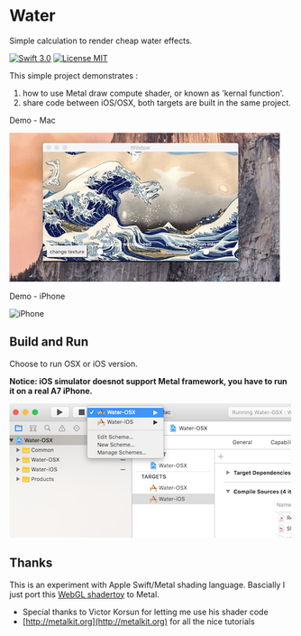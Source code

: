 # Water

Simple calculation to render cheap water effects.

[![Swift 3.0](https://img.shields.io/badge/Swift-3.0-orange.svg?style=flat)](https://developer.apple.com/swift/) [![License MIT](https://img.shields.io/badge/License-MIT-blue.svg?style=flat)](https://github.com/Carthage/Carthage)

This simple project demonstrates :

1. how to use Metal draw compute shader, or known as 'kernal function'.
2. share code between iOS/OSX, both targets are built in the same project.



Demo - Mac

![Mac](https://github.com/KrisYu/Water/blob/master/mac.gif?raw=true)

Demo - iPhone

![iPhone](https://github.com/KrisYu/Water/blob/master/iphone.gif?raw=true)


## Build and Run

Choose to run OSX or iOS version.

**Notice: iOS simulator doesnot support Metal framework, you have to run it on a real A7 iPhone.**

![](https://github.com/KrisYu/Water/blob/master/run.png?raw=true)


## Thanks

This is an experiment with Apple Swift/Metal shading language. Bascially I just port this [WebGL shadertoy](https://www.shadertoy.com/view/4slGRM) to Metal.


- Special thanks to Victor Korsun for letting me use his shader code 
- [http://metalkit.org](http://metalkit.org) for all the nice tutorials 